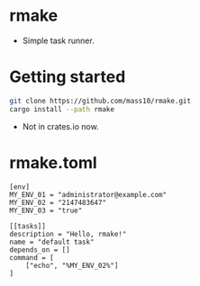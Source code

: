 # rmake

* Simple task runner.

# Getting started

```bash
git clone https://github.com/mass10/rmake.git
cargo install --path rmake
```

* Not in crates.io now.

# rmake.toml

```
[env]
MY_ENV_01 = "administrator@example.com"
MY_ENV_02 = "2147483647"
MY_ENV_03 = "true"

[[tasks]]
description = "Hello, rmake!"
name = "default task"
depends_on = []
command = [
	["echo", "%MY_ENV_02%"]
]
```

